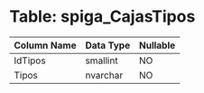 # Table: spiga_CajasTipos

| Column Name | Data Type | Nullable |
|-------------|-----------|----------|
| IdTipos | smallint | NO |
| Tipos | nvarchar | NO |

